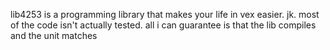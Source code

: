 lib4253 is a programming library that makes your life in vex easier. jk. most of the code isn't actually tested. all i can guarantee is that the lib compiles and the unit matches
